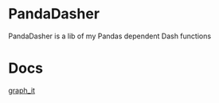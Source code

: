# PandaDasher
PandaDasher is a lib of my Pandas dependent Dash functions 

# Docs
[graph_it](https://htmlpreview.github.io/?https://github.com/Phillyclause89/PandaDasher/blob/master/html/graph_it.html
)
